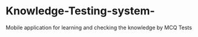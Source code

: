 # Knowledge-Testing-system-
Mobile application for learning and checking the knowledge by MCQ Tests
